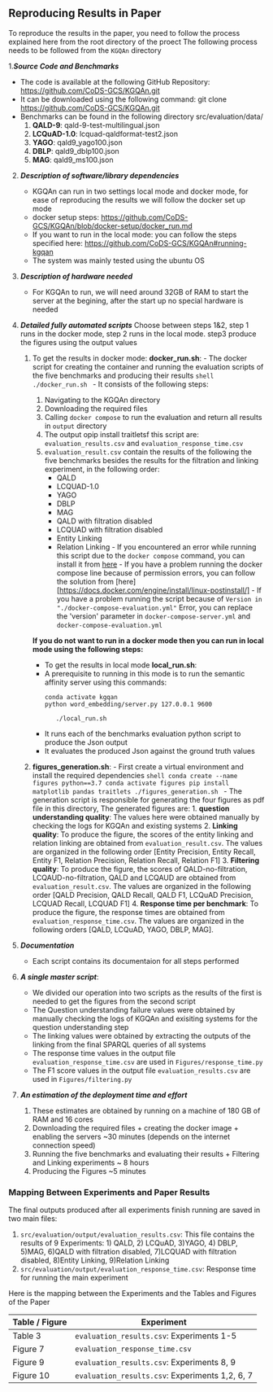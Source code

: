 Reproducing Results in Paper
-----
To reproduce the results in the paper, you need to follow the process explained here from the root directory of the proect
The following process needs to be followed from the `KGQAn` directory

1._**Source Code and Benchmarks**_

- The code is available at the following GitHub Repository: https://github.com/CoDS-GCS/KGQAn.git 
- It can be downloaded using the following command: git clone https://github.com/CoDS-GCS/KGQAn.git
- Benchmarks can be found in the following directory src/evaluation/data/ 
  1. **QALD-9**: qald-9-test-multilingual.json
  2. **LCQuAD-1.0**: lcquad-qaldformat-test2.json 
  3. **YAGO**: qald9_yago100.json
  4. **DBLP**: qald9_dblp100.json
  5. **MAG**: qald9_ms100.json

2. _**Description of software/library dependencies**_
    - KGQAn can run in two settings local mode and docker mode, for ease of reproducing the results we will follow the docker set up mode
    - docker setup steps: https://github.com/CoDS-GCS/KGQAn/blob/docker-setup/docker_run.md 
    - If you want to run in the local mode: you can follow the steps specified here: https://github.com/CoDS-GCS/KGQAn#running-kgqan
    - The system was mainly tested using the ubuntu OS

3. _**Description of hardware needed**_
    - For KGQAn to run, we will need around 32GB of RAM to start the server at the begining, after the start up no special hardware is needed
4. _**Detailed fully automated scripts**_
      Choose between steps 1&2, step 1 runs in the docker mode, step 2 runs in the local mode. step3 produce the figures using the output values
      1.  To get the results in docker mode: **docker_run.sh**:
         - The docker script for creating the container and running the evaluation scripts of the five benchmarks and producing their results
         ```shell
         ./docker_run.sh
         ```
         - It consists of the following steps:
           1. Navigating to the KGQAn directory
           2. Downloading the required files
           3. Calling `docker compose` to run the evaluation and return all results in `output` directory
           4. The output opip install traitletsf this script are: `evaluation_results.csv` and `evaluation_response_time.csv`
           5. `evaluation_result.csv` contain the results of the following the five benchmarks besides the results for the filtration and linking experiment, in the following order:
              - QALD
              - LCQUAD-1.0
              - YAGO
              - DBLP
              - MAG
              - QALD with filtration disabled
              - LCQUAD with filtration disabled
              - Entity Linking
              - Relation Linking
         - If you encountered an error while running this script due to the `docker compose` command, you can install it from [here](https://docs.docker.com/compose/install/) 
         - If you have a problem running the docker compose line because of permission errors, you can follow the solution from [here][https://docs.docker.com/engine/install/linux-postinstall/] 
         - If you have a problem running the script because of `Version in "./docker-compose-evaluation.yml"` Error, you can replace the 'version' parameter in `docker-compose-server.yml` and `docker-compose-evaluation.yml`
         
           **If you do not want to run in a docker mode then you can run in local mode using the following steps:**
            - To get the results in local mode **local_run.sh**:
            - A prerequisite to running in this mode is to run the semantic affinity server using this commands: 
               ```
               conda activate kgqan
               python word_embedding/server.py 127.0.0.1 9600
              ```
              ```shell
                 ./local_run.sh
              ```
            - It runs each of the benchmarks evaluation python script to produce the Json output
            - It evaluates the produced Json against the ground truth values

      2. **figures_generation.sh**:
               - First create a virtual environment and install the required dependencies 
               ```shell
               conda create --name figures python==3.7
               conda activate figures
               pip install matplotlib pandas traitlets
               ./figures_generation.sh
               ```
               - The generation script is responsible for generating the four figures as pdf file in this directory, The generated figures are:
                 1. **question understanding quality**: The values here were obtained manually by checking the logs for KGQAn and existing systems
                 2. **Linking quality**: To produce the figure, the scores of the entity linking and relation linking are obtained from `evaluation_result.csv`. The values are organized in the following order [Entity Precision, Entity Recall, Entity F1, Relation Precision, Relation Recall, Relation F1]
                 3. **Filtering quality**: To produce the figure, the scores of QALD-no-filtration, LCQAUD-no-filtration, QALD and LCQAUD  are obtained from `evaluation_result.csv`. The values are organized in the following order [QALD Precision, QALD Recall, QALD F1, LCQuAD Precision, LCQUAD Recall, LCQUAD F1]
                 4. **Response time per benchmark**: To produce the figure, the response times are obtained from `evaluation_response_time.csv`. The values are organized in the following orders [QALD, LCQuAD, YAGO, DBLP, MAG].
5. _**Documentation**_
   - Each script contains its documentaion for all steps performed
6. _**A single master script**_:
   - We divided our operation into two scripts as the results of the first is needed to get the figures from the second script 
   - The Question understanding failure values were obtained by manually checking the logs of KGQAn and exisiting systems for the question understanding step 
   - The linking values were obtained by extracting the outputs of the linking from the final SPARQL queries of all systems
   - The response time values in the output file `evaluation_response_time.csv` are used in `Figures/response_time.py`
   - The F1 score values in the output file `evaluation_results.csv` are used in `Figures/filtering.py`
7. _**An estimation of the deployment time and effort**_
   1. These estimates are obtained by running on a machine of 180 GB of RAM and 16 cores 
   2. Downloading the required files + creating the docker image + enabling the servers ~30 minutes (depends on the internet connection speed)
   2. Running the five benchmarks and evaluating their results + Filtering and Linking experiments ~ 8 hours
   3. Producing the Figures ~5 minutes

### Mapping Between Experiments and Paper Results
The final outputs produced after all experiments finish running are saved in two main files:
1. `src/evaluation/output/evaluation_results.csv`: This file contains the results of 9 Experiments:  1) QALD, 2) LCQuAD, 3)YAGO, 4) DBLP, 5)MAG, 6)QALD with filtration disabled, 7)LCQUAD with filtration disabled, 8)Entity Linking, 9)Relation Linking
2. `src/evaluation/output/evaluation_response_time.csv`: Response time for running the main experiment 

Here is the mapping between the Experiments and the Tables and Figures of the Paper

| Table / Figure | Experiment                                 |
|----------------|--------------------------------------------|
| Table 3        | `evaluation_results.csv`: Experiments 1-5  |
| Figure 7       | `evaluation_response_time.csv`             |
 | Figure 9       | `evaluation_results.csv`: Experiments 8, 9 | 
| Figure 10 | `evaluation_results.csv`: Experiments 1,2, 6, 7|



